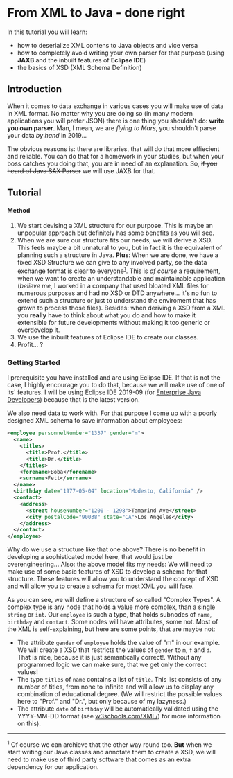 [//]: # (
    don't forget to add links to all related topics, platforms etc.
    add prerequisites after finishing the article -> eclipse, xml, basic java
)

# From XML to Java - done right
In this tutorial you will learn:
- how to deserialize XML contens to Java objects and vice versa
- how to completely avoid writing your own parser for that purpose (using **JAXB** and the inbuilt features of **Eclipse IDE**)
- the basics of XSD (XML Schema Definition)

## Introduction
When it comes to data exchange in various cases you will make use of data in XML format. No matter why you are doing so (in many modern applications you will prefer JSON) there is one thing you shouldn't do: **write you own parser**. Man, I mean, we are *flying to Mars*, you shouldn't parse your data *by hand* in 2019...

The obvious reasons is: there are libraries, that will do that more effiecient and reliable. You can do that for a homework in your studies, but when your boss catches you doing that, you are in need of an explanation. So, ~~if you heard of Java SAX Parser~~ we will use JAXB for that.

## Tutorial
#### Method
1. We start devising a XML structure for our purpose. This is maybe an unpopular approach but definitely has some benefits as you will see.
1. When we are sure our structure fits our needs, we will derive a XSD. This feels maybe a bit unnatural to you, but in fact it is the equivalent of planning such a structure in Java. **Plus**: When we are done, we have a fixed XSD Structure we can give to any involved party, so the data exchange format is clear to everyone<sup>[1](#footnote-1)</sup>. This is *of course* a requirement, when we want to create an understandable and maintainable application (*believe me*, I worked in a company that used bloated XML files for numerous purposes and had no XSD or DTD anywhere... it's no fun to extend such a structure or just to understand the enviroment that has grown to process those files). Besides: when deriving a XSD from a XML you **really** have to think about what you do and how to make it extensible for future developments without making it too generic or overdevelop it.
1. We use the inbuilt features of Eclipse IDE to create our classes.
1. Profit... ?

### Getting Started
I prerequisite you have installed and are using Eclipse IDE. If that is not the case, I highly encourage you to do that, because we will make use of one of its' features. I will be using Eclipse IDE 2019-09 (for [Enterprise Java Developers](https://www.eclipse.org/downloads/packages/release/2019-09/r/eclipse-ide-enterprise-java-developers)) because that is the latest version.

We also need data to work with. For that purpose I come up with a poorly designed XML schema to save information about employees:
```xml
<employee personnelNumber="1337" gender="m">
  <name>
    <titles>
      <title>Prof.</title>
      <title>Dr.</title>
    </titles>
    <forename>Boba</forename>
    <surname>Fett</surname>
  </name>
  <birthday date="1977-05-04" location="Modesto, California" />
  <contact>
    <address>
      <street houseNumber="1200 - 1298">Tamarind Ave</street>
      <city postalCode="90038" state="CA">Los Angeles</city>
    </address>
  </contact>
</employee>
```
Why do we use a structure like that one above? There is no benefit in developing a sophisticated model here, that would just be overengineering... Also: the above model fits my needs: We will need to make use of some basic features of XSD to develop a schema for that structure. These features will allow you to understand the concept of XSD and will allow you to create a schema for most XML you will face.

As you can see, we will define a structure of so called "Complex Types". A complex type is any node that holds a value more complex, than a single `string` or `int`. Our `employee` is such a type, that holds subnodes of `name`, `birthday` and `contact`. Some nodes will have attributes, some not. Most of the XML is self-explaining, but here are some points, that are maybe not:
- The attribute `gender` of `employee` holds the value of "m" in our example. We will create a XSD that restricts the values of `gender` to `m`, `f` and `d`. That is nice, because it is just semantically correct!. Without any programmed logic we can make sure, that we get only the correct values!
- The type `titles` of `name` contains a list of `title`. This list consists of any number of titles, from none to infinite and will allow us to display any combination of educational degree. (We will restrict the possible values here to "Prof." and "Dr.", but only because of my lazyness.)
- The attribute `date` of `birthday` will be automatically validated using the YYYY-MM-DD format (see [w3schools.com/XML/](https://www.w3schools.com/XML/schema_dtypes_date.asp)) for more information on this).

[//]: # (### Developing the XSD)

[//]: # (### Generating Classes and XML)

[//]: # (
    show how to generate xml and java from xsd with screenshots
)

[//]: # (### Testing)

[//]: # (### Summary)
-----

<sup><a name="footnote-1">1</a></sup> Of course we can archieve that the other way round too. **But** when we start writing our Java classes and annotate them to create a XSD, we will need to make use of third party software that comes as an extra dependency for our application.
